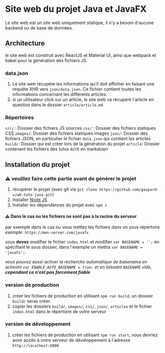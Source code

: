 # Site web du projet Java et JavaFX

Le site web est un site web uniquement statique, il n'y a besoin d'aucune backend ou de base de données.

## Architecture

le site web est construit avec ReactJS et Material UI, ainsi que webpack et babel pour la génération des fichiers JS.

### data.json

1.  Le site web récupère les informations qu'il doit afficher en faisant
    une requête XHR vers `json/data.json`. Ce fichier contient toutes les
    informations concernant les différents articles.
2.  si un utilisateur click sur un article, le site web va récupéré l'article en question dans le dossier `article/article.md`

### Répertoires

`src/` : Dossier des fichiers JS sources
`css/` : Dossier des fichiers statiques CSS
`images/`: Dossier des fichiers statiques images
`json/`: Dossier des fichiers JSON, en particulier le fichier `data.json` qui contient les articles
`build/`: Dossier qui est créer lors de la génération du projet
`article`: Dossier contenant les fichiers des tutos écrit en markdown

## Installation du projet

### ⚠️ veuillez faire cette partie avant de générer le projet

1.  récupérer le projet (avec git via `git clone https://github.com/gaspard-v/wb-tuto-java.git`)
2.  Installer [Node JS](https://nodejs.org/en/, 'Node.js (nodejs.org)')
3.  Installer les dépendances du projet avec `npm i`

#### ⚠️ Dans le cas ou les fichiers ne sont pas à la racine du serveur

par exemple dans le cas ou vous mettez les fichiers dans un sous répertoire _exemple_: `https://mon-server.com/javafx`

vous **devez** modifier le fichier `index.html` et modifier `var BASENAME = '';` en spécifiant le sous dossier, dans l'exemple on mettra `var BASENAME = 'javafx';`.

_vous pouvez aussi activer la recherche automatique de basename en activant `var ENABLE_AUTO_BASENAME = true;` et en laissant `BASENAME` vide, **cependant ce n'est pas forcement fiable**_

### version de production

1.  créer les fichiers de production en utilisant `npm run build`, un
    dossier `build/` seras créer.
2.  copier les dossiers `build/`, `images/`, `css/`, `json/`, `articles` et le fichier `index.html` dans le répertoire de votre serveur

### version de développement

1.  créer les fichiers de production en utilisant `npm run start`, vous devriez avoir accès à votre serveur de développement à l'adresse `http://localhost:8000`
